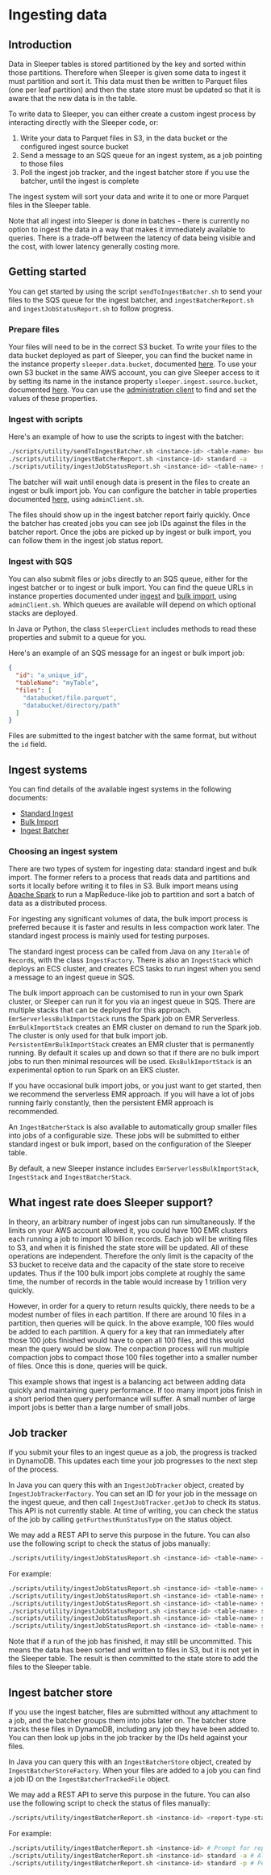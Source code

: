 Ingesting data
==============

## Introduction

Data in Sleeper tables is stored partitioned by the key and sorted within those partitions. Therefore when
Sleeper is given some data to ingest it must partition and sort it. This data must then be written to Parquet files
(one per leaf partition) and then the state store must be updated so that it is aware that the new data is in the
table.

To write data to Sleeper, you can either create a custom ingest process by interacting directly with the Sleeper code,
or:

1. Write your data to Parquet files in S3, in the data bucket or the configured ingest source bucket
2. Send a message to an SQS queue for an ingest system, as a job pointing to those files
3. Poll the ingest job tracker, and the ingest batcher store if you use the batcher, until the ingest is complete

The ingest system will sort your data and write it to one or more Parquet files in the Sleeper table.

Note that all ingest into Sleeper is done in batches - there is currently no option to ingest the data in a way
that makes it immediately available to queries. There is a trade-off between the latency of data being visible and
the cost, with lower latency generally costing more.

## Getting started

You can get started by using the script `sendToIngestBatcher.sh` to send your files to the SQS queue for the ingest
batcher, and `ingestBatcherReport.sh` and `ingestJobStatusReport.sh` to follow progress.

### Prepare files

Your files will need to be in the correct S3 bucket. To write your files to the data bucket deployed as part of Sleeper,
you can find the bucket name in the instance property `sleeper.data.bucket`,
documented [here](properties/instance/cdk/common.md). To use your own S3 bucket in the same AWS account, you can give
Sleeper access to it by setting its name in the instance property `sleeper.ingest.source.bucket`,
documented [here](properties/instance/user/ingest.md). You can use
the [administration client](../usage-guide.md#sleeper-administration-client) to find and set the values of these
properties.

### Ingest with scripts

Here's an example of how to use the scripts to ingest with the batcher:

```bash
./scripts/utility/sendToIngestBatcher.sh <instance-id> <table-name> bucket-name/file.parquet bucket-name/path/to/folder
./scripts/utility/ingestBatcherReport.sh <instance-id> standard -a
./scripts/utility/ingestJobStatusReport.sh <instance-id> <table-name> standard -a
```

The batcher will wait until enough data is present in the files to create an ingest or bulk import job. You can
configure the batcher in table properties documented [here](properties/table/ingest_batcher.md), using `adminClient.sh`.

The files should show up in the ingest batcher report fairly quickly. Once the batcher has created jobs you can see
job IDs against the files in the batcher report. Once the jobs are picked up by ingest or bulk import, you can follow
them in the ingest job status report.

### Ingest with SQS

You can also submit files or jobs directly to an SQS queue, either for the ingest batcher or to ingest or bulk import.
You can find the queue URLs in instance properties documented under [ingest](properties/instance/cdk/ingest.md)
and [bulk import](properties/instance/cdk/bulk_import.md), using `adminClient.sh`. Which queues are available will
depend on which optional stacks are deployed.

In Java or Python, the class `SleeperClient` includes methods to read these properties and submit to a queue for you.

Here's an example of an SQS message for an ingest or bulk import job:

```json
{
  "id": "a_unique_id",
  "tableName": "myTable",
  "files": [
    "databucket/file.parquet",
    "databucket/directory/path"
  ]
}
```

Files are submitted to the ingest batcher with the same format, but without the `id` field.

## Ingest systems

You can find details of the available ingest systems in the following documents:

- [Standard Ingest](standard-ingest.md)
- [Bulk Import](bulk-import.md)
- [Ingest Batcher](ingest-batcher.md)

### Choosing an ingest system

There are two types of system for ingesting data: standard ingest and bulk import. The former refers to a process that
reads data and partitions and sorts it locally before writing it to files in S3. Bulk import means using
[Apache Spark](https://spark.apache.org/) to run a MapReduce-like job to partition and sort a batch of data as a
distributed process.

For ingesting any significant volumes of data, the bulk import process is preferred because it is faster and results in
less compaction work later. The standard ingest process is mainly used for testing purposes.

The standard ingest process can be called from Java on any `Iterable` of `Record`s, with the class `IngestFactory`.
There is also an `IngestStack` which deploys an ECS cluster, and creates ECS tasks to run ingest when you send a message
to an ingest queue in SQS.

The bulk import approach can be customised to run in your own Spark cluster, or Sleeper can run it for you via an ingest
queue in SQS. There are multiple stacks that can be deployed for this approach. `EmrServerlessBulkImportStack` runs the
Spark job on EMR Serverless. `EmrBulkImportStack` creates an EMR cluster on demand to run the Spark job. The cluster is
only used for that bulk import job. `PersistentEmrBulkImportStack` creates an EMR cluster that is permanently running.
By default it scales up and down so that if there are no bulk import jobs to run then minimal resources will be used.
`EksBulkImportStack` is an experimental option to run Spark on an EKS cluster.

If you have occasional bulk import jobs, or you just want to get started, then we recommend the serverless EMR approach.
If you will have a lot of jobs running fairly constantly, then the persistent EMR approach is recommended.

An `IngestBatcherStack` is also available to automatically group smaller files into jobs of a configurable size. These
jobs will be submitted to either standard ingest or bulk import, based on the configuration of the Sleeper table.

By default, a new Sleeper instance includes `EmrServerlessBulkImportStack`, `IngestStack` and `IngestBatcherStack`.

## What ingest rate does Sleeper support?

In theory, an arbitrary number of ingest jobs can run simultaneously. If the limits on your AWS account allowed
it, you could have 100 EMR clusters each running a job to import 10 billion records. Each job will be writing
files to S3, and when it is finished the state store will be updated. All of these operations are independent.
Therefore the only limit is the capacity of the S3 bucket to receive data and the capacity of the state store to receive
updates. Thus if the 100 bulk import jobs complete at roughly the same time, the number of records in the table would
increase by 1 trillion very quickly.

However, in order for a query to return results quickly, there needs to be a modest number of files in each
partition. If there are around 10 files in a partition, then queries will be quick. In the above example,
100 files would be added to each partition. A query for a key that ran immediately after those 100 jobs
finished would have to open all 100 files, and this would mean the query would be slow.
The conpaction process will run multiple compaction jobs to compact those 100 files together into a
smaller number of files. Once this is done, queries will be quick.

This example shows that ingest is a balancing act between adding data quickly and maintaining query performance.
If too many import jobs finish in a short period then query performance will suffer. A small number of large
import jobs is better than a large number of small jobs.

## Job tracker

If you submit your files to an ingest queue as a job, the progress is tracked in DynamoDB. This updates each time your
job progresses to the next step of the process.

In Java you can query this with an `IngestJobTracker` object, created by `IngestJobTrackerFactory`. You can set an ID
for your job in the message on the ingest queue, and then call `IngestJobTracker.getJob` to check its status. This API
is not currently stable. At time of writing, you can check the status of the job by calling `getFurthestRunStatusType`
on the status object.

We may add a REST API to serve this purpose in the future. You can also use the following script to check the status
of jobs manually:

```bash
./scripts/utility/ingestJobStatusReport.sh <instance-id> <table-name> <report-type-standard-or-json> <optional-query-type> <optional-query-parameters>
```

For example:

```bash
./scripts/utility/ingestJobStatusReport.sh <instance-id> <table-name> # Prompt for report type
./scripts/utility/ingestJobStatusReport.sh <instance-id> <table-name> standard -a # All jobs
./scripts/utility/ingestJobStatusReport.sh <instance-id> <table-name> standard -u # Unfinished jobs
./scripts/utility/ingestJobStatusReport.sh <instance-id> <table-name> standard -n # Rejected jobs
./scripts/utility/ingestJobStatusReport.sh <instance-id> <table-name> standard -r 20250523090000,20250523100000 # Date range in format yyyyMMddhhmmss
./scripts/utility/ingestJobStatusReport.sh <instance-id> <table-name> standard -d <job-id> # Job details
```

Note that if a run of the job has finished, it may still be uncommitted. This means the data has been sorted and written
to files in S3, but it is not yet in the Sleeper table. The result is then committed to the state store to add the files
to the Sleeper table.

## Ingest batcher store

If you use the ingest batcher, files are submitted without any attachment to a job, and the batcher groups them into
jobs later on. The batcher store tracks these files in DynamoDB, including any job they have been added to. You can then
look up jobs in the job tracker by the IDs held against your files.

In Java you can query this with an `IngestBatcherStore` object, created by `IngestBatcherStoreFactory`. When your files
are added to a job you can find a job ID on the `IngestBatcherTrackedFile` object.

We may add a REST API to serve this purpose in the future. You can also use the following script to check the status
of files manually:

```bash
./scripts/utility/ingestBatcherReport.sh <instance-id> <report-type-standard-or-json> <optional-query-type>
```

For example:

```bash
./scripts/utility/ingestBatcherReport.sh <instance-id> # Prompt for report type
./scripts/utility/ingestBatcherReport.sh <instance-id> standard -a # All files
./scripts/utility/ingestBatcherReport.sh <instance-id> standard -p # Pending files (not yet in a job)
```
